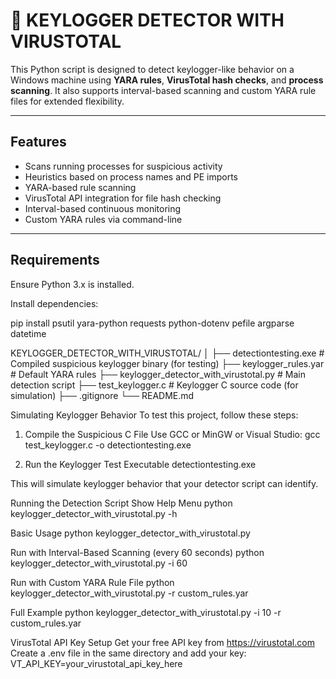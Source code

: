 # 🔑 KEYLOGGER DETECTOR WITH VIRUSTOTAL

This Python script is designed to detect keylogger-like behavior on a Windows machine using **YARA rules**, **VirusTotal hash checks**, and **process scanning**. It also supports interval-based scanning and custom YARA rule files for extended flexibility.

---

## Features

- Scans running processes for suspicious activity
- Heuristics based on process names and PE imports
- YARA-based rule scanning
- VirusTotal API integration for file hash checking
- Interval-based continuous monitoring
- Custom YARA rules via command-line

---

## Requirements

Ensure Python 3.x is installed.

Install dependencies:

pip install psutil yara-python requests python-dotenv pefile argparse datetime

KEYLOGGER_DETECTOR_WITH_VIRUSTOTAL/
│
├── detectiontesting.exe               # Compiled suspicious keylogger binary (for testing)
├── keylogger_rules.yar                # Default YARA rules
├── keylogger_detector_with_virustotal.py   # Main detection script
├── test_keylogger.c                   # Keylogger C source code (for simulation)
├── .gitignore
└── README.md

Simulating Keylogger Behavior
To test this project, follow these steps:

1. Compile the Suspicious C File
Use GCC or MinGW or Visual Studio:
gcc test_keylogger.c -o detectiontesting.exe

2. Run the Keylogger Test Executable
detectiontesting.exe

This will simulate keylogger behavior that your detector script can identify.

Running the Detection Script
Show Help Menu
python keylogger_detector_with_virustotal.py -h

Basic Usage
python keylogger_detector_with_virustotal.py

Run with Interval-Based Scanning (every 60 seconds)
python keylogger_detector_with_virustotal.py -i 60

Run with Custom YARA Rule File
python keylogger_detector_with_virustotal.py -r custom_rules.yar

Full Example
python keylogger_detector_with_virustotal.py -i 10 -r custom_rules.yar


VirusTotal API Key Setup
Get your free API key from https://virustotal.com
Create a .env file in the same directory and add your key:
VT_API_KEY=your_virustotal_api_key_here

